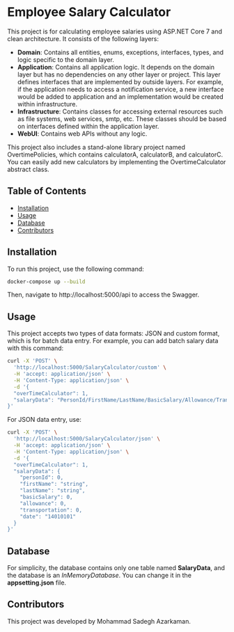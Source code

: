 # Employee Salary Calculator

This project is for calculating employee salaries using ASP.NET Core 7 and clean architecture. It consists of the following layers:

- **Domain**: Contains all entities, enums, exceptions, interfaces, types, and logic specific to the domain layer.
- **Application**: Contains all application logic. It depends on the domain layer but has no dependencies on any other layer or project. This layer defines interfaces that are implemented by outside layers. For example, if the application needs to access a notification service, a new interface would be added to application and an implementation would be created within infrastructure.
- **Infrastructure**: Contains classes for accessing external resources such as file systems, web services, smtp, etc. These classes should be based on interfaces defined within the application layer.
- **WebUI**: Contains web APIs without any logic.

This project also includes a stand-alone library project named OvertimePolicies, which contains calculatorA, calculatorB, and calculatorC. You can easily add new calculators by implementing the OvertimeCalculator abstract class.

## Table of Contents
- [Installation](#installation)
- [Usage](#usage)
- [Database](#database)
- [Contributors](#contributors)

## Installation
To run this project, use the following command:

```bash
docker-compose up --build
```
Then, navigate to http://localhost:5000/api to access the Swagger.

## Usage
This project accepts two types of data formats: JSON and custom format, which is for batch data entry. For example, you can add batch salary data with this command:
```bash
curl -X 'POST' \
  'http://localhost:5000/SalaryCalculator/custom' \
  -H 'accept: application/json' \
  -H 'Content-Type: application/json' \
  -d '{
  "overTimeCalculator": 1,
  "salaryData": "PersonId/FirstName/LastName/BasicSalary/Allowance/Transportation/Date\n1/Ali/Ahmadi/1200000/400000/350000/14010801\n100/Reza/Rezaee/100000/300000/150000/14010801"
}'
```
For JSON data entry, use:
```bash
curl -X 'POST' \
  'http://localhost:5000/SalaryCalculator/json' \
  -H 'accept: application/json' \
  -H 'Content-Type: application/json' \
  -d '{
  "overTimeCalculator": 1,
  "salaryData": {
    "personId": 0,
    "firstName": "string",
    "lastName": "string",
    "basicSalary": 0,
    "allowance": 0,
    "transportation": 0,
    "date": "14010101"
  }
}'
```
## Database
For simplicity, the database contains only one table named **SalaryData**, and the database is an *InMemoryDatabase*. You can change it in the **appsetting.json** file.


## Contributors
This project was developed by Mohammad Sadegh Azarkaman.

